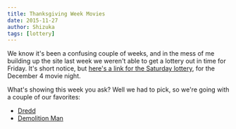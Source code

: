 ```yaml
---
title: Thanksgiving Week Movies
date: 2015-11-27
author: Shizuka
tags: [lottery]
---
```


We know it's been a confusing couple of weeks, and in the mess of me
building up the site last week we weren't able to get a lottery out
in time for Friday. It's short notice, but [here's a link for the
Saturday lottery][lottery], for the December 4 movie night.

What's showing this week you ask? Well we had to pick, so we're going
with a couple of our favorites:

- [Dredd][m1]
- [Demolition Man][m2]

[lottery]: https://bronystate.typeform.com/to/SN1JIo
[m1]: http://www.imdb.com/title/tt1343727/
[m2]: http://www.imdb.com/title/tt0106697/

